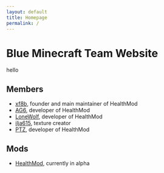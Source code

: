 ```yaml
---
layout: default	
title: Homepage
permalink: /
---
```


# Blue Minecraft Team Website

hello

## Members

- [xf8b](https://github.com/xf8b), founder and main maintainer of HealthMod
- [AG6](https://github.com/zAG6z/), developer of HealthMod
- [LoneWolf](https://github.com/BHLoneWolf0/), developer of HealthMod
- [ilja615](https://github.com/ilja615/), texture creator
- [PTZ](https://github.com/PTZ8/), developer of HealthMod

## Mods

- [HealthMod](https://github.com/blueminecraftteam/HealthMod), currently in alpha
